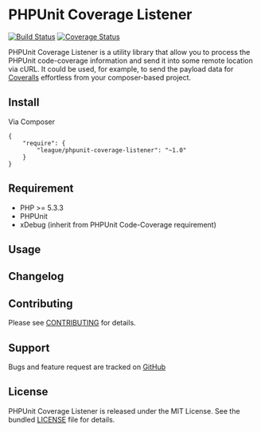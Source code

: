 PHPUnit Coverage Listener
=========================
[![Build Status](https://travis-ci.org/php-loep/phpunit-coverage-listener.png)](https://travis-ci.org/php-loep/phpunit-coverage-listener) [![Coverage Status](https://coveralls.io/repos/php-loep/phpunit-coverage-listener/badge.png?branch=master)](https://coveralls.io/r/php-loep/phpunit-coverage-listener?branch=master)

PHPUnit Coverage Listener is a utility library that allow you to process the PHPUnit code-coverage information and send it into some remote location via cURL. It could be used, for example, to send the payload data for [Coveralls](https://coveralls.io/) effortless from your composer-based project.

Install
-------

Via Composer

    {
        "require": {
            "league/phpunit-coverage-listener": "~1.0"
        }
    }
    
Requirement
-----------

* PHP >= 5.3.3
* PHPUnit
* xDebug (inherit from PHPUnit Code-Coverage requirement)

Usage
-----

Changelog
---------

Contributing
------------

Please see [CONTRIBUTING](https://github.com/php-loep/phpunit-coverage-listener/blob/master/CONTRIBUTING.md) for details.

Support
-------

Bugs and feature request are tracked on [GitHub](https://github.com/php-loep/phpunit-coverage-listener/issues)

License
-------

PHPUnit Coverage Listener is released under the MIT License. See the bundled
[LICENSE](https://github.com/php-loep/phpunit-coverage-listener/blob/master/LICENSE) file for details.